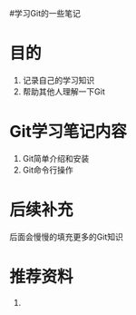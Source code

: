 #学习Git的一些笔记

# 目的

1. 记录自己的学习知识
2. 帮助其他人理解一下Git

# Git学习笔记内容

1. Git简单介绍和安装
2. Git命令行操作

# 后续补充

后面会慢慢的填充更多的Git知识

# 推荐资料

1. [廖雪峰Git教程]: https://www.liaoxuefeng.com/wiki/896043488029600

   



